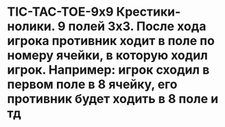 # TIC-TAC-TOE-9x9 Крестики-нолики. 9 полей 3х3. После хода игрока противник ходит в поле по номеру ячейки, в которую ходил игрок. Например: игрок сходил в первом поле в 8 ячейку, его противник будет ходить в 8 поле и тд
